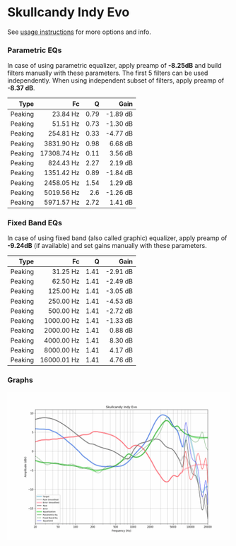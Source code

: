 # Skullcandy Indy Evo
See [usage instructions](https://github.com/jaakkopasanen/AutoEq#usage) for more options and info.

### Parametric EQs
In case of using parametric equalizer, apply preamp of **-8.25dB** and build filters manually
with these parameters. The first 5 filters can be used independently.
When using independent subset of filters, apply preamp of **-8.37 dB**.

| Type    | Fc          |    Q | Gain     |
|--------:|------------:|-----:|---------:|
| Peaking | 23.84 Hz    | 0.79 | -1.89 dB |
| Peaking | 51.51 Hz    | 0.73 | -1.30 dB |
| Peaking | 254.81 Hz   | 0.33 | -4.77 dB |
| Peaking | 3831.90 Hz  | 0.98 | 6.68 dB  |
| Peaking | 17308.74 Hz | 0.11 | 3.56 dB  |
| Peaking | 824.43 Hz   | 2.27 | 2.19 dB  |
| Peaking | 1351.42 Hz  | 0.89 | -1.84 dB |
| Peaking | 2458.05 Hz  | 1.54 | 1.29 dB  |
| Peaking | 5019.56 Hz  | 2.6  | -1.26 dB |
| Peaking | 5971.57 Hz  | 2.72 | 1.41 dB  |

### Fixed Band EQs
In case of using fixed band (also called graphic) equalizer, apply preamp of **-9.24dB**
(if available) and set gains manually with these parameters.

| Type    | Fc          |    Q | Gain     |
|--------:|------------:|-----:|---------:|
| Peaking | 31.25 Hz    | 1.41 | -2.91 dB |
| Peaking | 62.50 Hz    | 1.41 | -2.49 dB |
| Peaking | 125.00 Hz   | 1.41 | -3.05 dB |
| Peaking | 250.00 Hz   | 1.41 | -4.53 dB |
| Peaking | 500.00 Hz   | 1.41 | -2.72 dB |
| Peaking | 1000.00 Hz  | 1.41 | -1.33 dB |
| Peaking | 2000.00 Hz  | 1.41 | 0.88 dB  |
| Peaking | 4000.00 Hz  | 1.41 | 8.30 dB  |
| Peaking | 8000.00 Hz  | 1.41 | 4.17 dB  |
| Peaking | 16000.01 Hz | 1.41 | 4.76 dB  |

### Graphs
![](./Skullcandy%20Indy%20Evo.png)